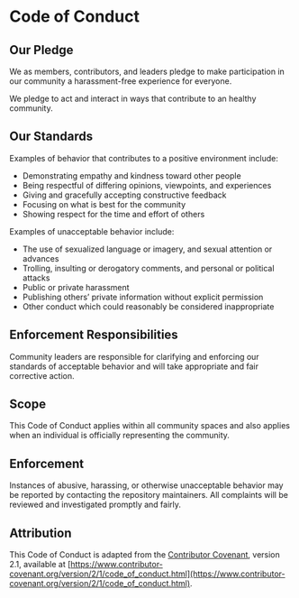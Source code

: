 # Code of Conduct

## Our Pledge
We as members, contributors, and leaders pledge to make participation in our
community a harassment-free experience for everyone.

We pledge to act and interact in ways that contribute to an healthy community.

## Our Standards
Examples of behavior that contributes to a positive environment include:
- Demonstrating empathy and kindness toward other people
- Being respectful of differing opinions, viewpoints, and experiences
- Giving and gracefully accepting constructive feedback
- Focusing on what is best for the community
- Showing respect for the time and effort of others

Examples of unacceptable behavior include:
- The use of sexualized language or imagery, and sexual attention or advances
- Trolling, insulting or derogatory comments, and personal or political attacks
- Public or private harassment
- Publishing others’ private information without explicit permission
- Other conduct which could reasonably be considered inappropriate

## Enforcement Responsibilities
Community leaders are responsible for clarifying and enforcing our standards of
acceptable behavior and will take appropriate and fair corrective action.

## Scope
This Code of Conduct applies within all community spaces and also applies when
an individual is officially representing the community.

## Enforcement
Instances of abusive, harassing, or otherwise unacceptable behavior may be
reported by contacting the repository maintainers. All complaints will be
reviewed and investigated promptly and fairly.

## Attribution
This Code of Conduct is adapted from the [Contributor Covenant][homepage],
version 2.1, available at
[https://www.contributor-covenant.org/version/2/1/code_of_conduct.html](https://www.contributor-covenant.org/version/2/1/code_of_conduct.html).

[homepage]: https://www.contributor-covenant.org
